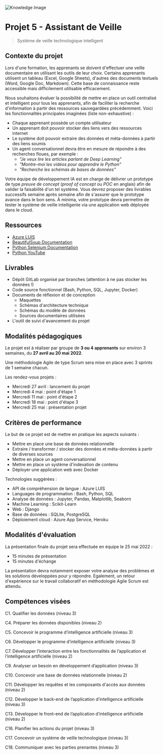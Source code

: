 ![Knowledge Image](knowledge.jpg)

# Projet 5 - Assistant de Veille

> Système de veille technologique intelligent

## Contexte du projet

Lors d'une formation, les apprenants se doivent d'effectuer une veille documentaire
en utilisant les outils de leur choix. Certains apprenants utilisent un tableau (Excel,
Google Sheets), d'autres des documents textuels (Word, Google Doc, Markdown). Cette base
de connaissance reste accessible mais difficilement utilisable efficacement.

Nous souhaitons évaluer la possibilité de mettre en place un outil centralisé et intelligent
pour tous les apprenants, afin de faciliter la recherche d'information à partir des ressources
sauvegardées précédemment. Voici les fonctionnalités principales imaginées (liste non-exhaustive) :

- Chaque apprenant possède un compte utilisateur
- Un apprenant doit pouvoir stocker des liens vers des ressources internet
- Le système doit pouvoir extraire des données et méta-données à partir des liens soumis
- Un agent conversationnel devra être en mesure de répondre à des recherches floues, par exemple :
    - _"Je veux lire les articles parlant de Deep Learning"_
    - _"Montre-moi les vidéos pour apprendre le Python"_
    - _"Recherche les schémas de bases de données"_

Votre équipe de développement IA est en charge de délivrer un prototype de type
_preuve de concept_ (_proof of concept_ ou _POC_ en anglais) afin de valider la
faisabilité d'un tel système. Vous devrez proposer des livrables successifs
semaine après semaine afin de s'assurer que le prototype avance dans le bon sens.
À minima, votre prototype devra permettre de tester le système de veille intelligente
via une application web déployée dans le cloud.

## Ressources

- [Azure LUIS](https://docs.microsoft.com/en-us/azure/cognitive-services/luis/)
- [BeautifulSoup Documentation](https://www.crummy.com/software/BeautifulSoup/bs4/doc/)
- [Python Selenium Documentation](https://selenium-python.readthedocs.io)
- [Python YouTube](https://github.com/sns-sdks/python-youtube)

## Livrables

- Dépôt GitLab organisé par branches (attention à ne pas stocker les données !)
- Code source fonctionnel (Bash, Python, SQL, Jupyter, Docker)
- Documents de réflexion et de conception
    - Maquettes
    - Schémas d'architecture technique
    - Schémas du modèle de données
    - Sources documentaires utilisées
- L'outil de suivi d'avancement du projet

## Modalités pédagogiques

Le projet est à réaliser par groupe de **3 ou 4 apprenants** sur environ 3 semaines, du **27 avril au 20 mai 2022**.

Une méthodologie Agile de type Scrum sera mise en place avec 3 sprints de 1 semaine chacun.

Les rendez-vous projets :

- Mercredi 27 avril : lancement du projet
- Mercredi 4 mai : point d'étape 1
- Mercredi 11 mai : point d'étape 2
- Mercredi 18 mai : point d'étape 3
- Mercredi 25 mai : présentation projet

## Critères de performance

Le but de ce projet est de mettre en pratique les aspects suivants :

- Mettre en place une base de données relationnelle
- Extraire / transformer / stocker des données et méta-données à partir de diverses sources
- Mettre en place un agent conversationnel
- Mettre en place un système d'indexation de contenu
- Déployer une application web avec Docker

Technologies suggérées :

- API de compréhension de langue : Azure LUIS
- Languages de programmation : Bash, Python, SQL
- Analyse de données : Jupyter, Pandas, Matplotlib, Seaborn
- Machine Learning : Scikit-Learn
- Web : Django
- Base de données : SQLite, PostgreSQL
- Déploiement cloud : Azure App Service, Heroku

## Modalités d'évaluation

La présentation finale du projet sera effectuée en équipe le 25 mai 2022 :

- 15 minutes de présentation
- 15 minutes d'échange

La présentation devra notamment exposer votre analyse des problèmes et les solutions développées pour y répondre.
Egalement, un retour d'expérience sur le travail collaboratif en méthodologie Agile Scrum est attendu.

## Compétences visées

C1. Qualifier les données (niveau 3)

C4. Préparer les données disponibles (niveau 2)

C5. Concevoir le programme d’intelligence artificielle (niveau 3)

C6. Développer le programme d’intelligence artificielle (niveau 3)

C7. Développer l’interaction entre les fonctionnalités de l’application et l’intelligence artificielle (niveau 2)

C9. Analyser un besoin en développement d’application (niveau 3)

C10. Concevoir une base de données relationnelle (niveau 2)

C11. Développer les requêtes et les composants d'accès aux données (niveau 2)

C12. Développer le back-end de l’application d’intelligence artificielle (niveau 3)

C13. Développer le front-end de l’application d’intelligence artificielle (niveau 2)

C16. Planifier les actions du projet (niveau 3)

C17. Concevoir un système de veille technologique (niveau 3)

C18. Communiquer avec les parties prenantes (niveau 3)
